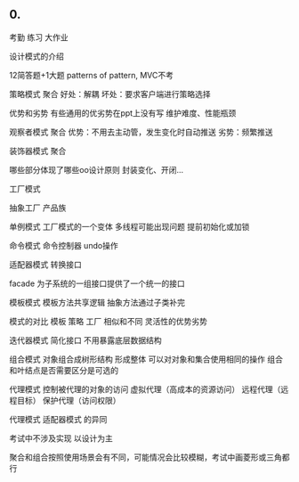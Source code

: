 ## 0.

考勤 练习 大作业

设计模式的介绍



12简答题+1大题  patterns of pattern, MVC不考

策略模式 聚合 好处：解耦 坏处：要求客户端进行策略选择

优势和劣势 有些通用的优劣势在ppt上没有写 维护难度、性能瓶颈

观察者模式 聚合 优势：不用去主动管，发生变化时自动推送 劣势：频繁推送

装饰器模式 聚合

哪些部分体现了哪些oo设计原则 封装变化、开闭...

工厂模式

抽象工厂 产品族

单例模式 工厂模式的一个变体 多线程可能出现问题 提前初始化或加锁

命令模式 命令控制器 undo操作

适配器模式 转换接口

facade 为子系统的一组接口提供了一个统一的接口

模板模式 模板方法共享逻辑 抽象方法通过子类补完

模式的对比 模板 策略 工厂 相似和不同 灵活性的优势劣势

迭代器模式 简化接口 不用暴露底层数据结构

组合模式 对象组合成树形结构 形成整体 可以对对象和集合使用相同的操作 组合和叶结点是否需要区分是可选的

代理模式 控制被代理的对象的访问 虚拟代理（高成本的资源访问） 远程代理（远程目标） 保护代理（访问权限）

代理模式 适配器模式 的异同

考试中不涉及实现 以设计为主

聚合和组合按照使用场景会有不同，可能情况会比较模糊，考试中画菱形或三角都行